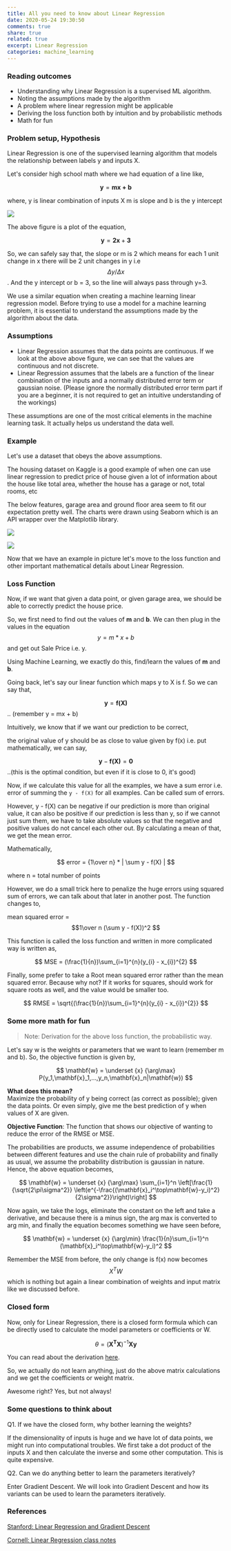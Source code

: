 ```yaml
---
title: All you need to know about Linear Regression
date: 2020-05-24 19:30:50
comments: true
share: true
related: true
excerpt: Linear Regression
categories: machine_learning
---
```


### Reading outcomes
- Understanding why Linear Regression is a supervised ML algorithm.
- Noting the assumptions made by the algorithm
- A problem where linear regression might be applicable
- Deriving the loss function both by intuition and by probabilistic methods
- Math for fun

### Problem setup, Hypothesis
Linear Regression is one of the supervised learning algorithm that models the relationship between labels y and inputs X.

Let's consider high school math where we had equation of a line like,

$$\mathbf{y} = \mathbf{mx + b}$$

where,
y is linear combination of inputs X
m is slope and b is the y intercept

![](/assets/images/machine_learning/linear_equation.png)

The above figure is a plot of the equation,

$$\mathbf{y} = \mathbf{2x} + \mathbf{3} $$

So, we can safely say that, the slope or m is 2 which means for each 1 unit change in x there will be 2 unit changes in y i.e $$\Delta y/\Delta x$$. And the y intercept or b = 3, so the line will always pass through y=3.

We use a similar equation when creating a machine learning linear regression model. Before trying to use a model for a machine learning problem, it is essential to understand the assumptions made by the algorithm about the data.

### Assumptions
- Linear Regression assumes that the data points are continuous. If we look at the above above figure, we can see that the values are continuous and not discrete.
- Linear Regression assumes that the labels are a function of the linear combination of the inputs and a normally distributed error term or gaussian noise. (Please ignore the normally distributed error term part if you are a beginner, it is not required to get an intuitive understanding of the workings)

These assumptions are one of the most critical elements in the machine learning task. It actually helps us understand the data well.

### Example
Let's use a dataset that obeys the above assumptions.

The housing dataset on Kaggle is a good example of when one can use linear regression to predict price of house given a lot of information about the house like total area, whether the house has a garage or not, total rooms, etc

The below features, garage area and ground floor area seem to fit our expectation pretty well. The charts were drawn using Seaborn which is an API wrapper over the Matplotlib library.

![](/assets/images/machine_learning/housing_total_area.png)

![](/assets/images/machine_learning/housing_garage_area.png)

Now that we have an example in picture let's move to the loss function and other important mathematical details about Linear Regression.

### Loss Function
Now, if we want that given a data point, or given garage area, we should be able to correctly predict the house price.

So, we first need to find out the values of __m__ and __b__. We can then plug in the values in the equation $$y = m*x + b$$ and get out Sale Price i.e. y.

Using Machine Learning, we exactly do this, find/learn the values of __m__ and __b__.

Going back, let's say our linear function which maps y to X is f. So we can say that,

$$\mathbf{y} = \mathbf{f(X)}$$ .. (remember y = mx + b)

Intuitively, we know that if we want our prediction to be correct,

the original value of y should be as close to value given by f(x) i.e. put mathematically, we can say,

$$\mathbf{y} - \mathbf{f(X)} = \mathbf{0}$$ ..(this is the optimal condition, but even if it is close to 0, it's good)

Now, if we calculate this value for all the examples, we have a sum error i.e. error of summing the `y - f(X)` for all examples. Can be called sum of errors.

However, y - f(X) can be negative if our prediction is more than original value, it can also be positive if our prediction is less than y, so if we cannot just sum them, we have to take absolute values so that the negative and positive values do not cancel each other out. By calculating a mean of that, we get the mean error.

Mathematically,

$$ error = {1\over n} * | \sum y - f(X) | $$

where n = total number of points

However, we do a small trick here to penalize the huge errors using squared sum of errors, we can talk about that later in another post. The function changes to,

mean squared error = $$1\over n (\sum y - f(X))^2 $$

This function is called the loss function and written in more complicated way is written as,

$$ MSE = (\frac{1}{n})\sum_{i=1}^{n}(y_{i} - x_{i})^{2} $$

Finally, some prefer to take a Root mean squared error rather than the mean squared error. Because why not? If it works for squares, should work for square roots as well, and the value would be smaller too.

$$ RMSE = \sqrt{(\frac{1}{n})\sum_{i=1}^{n}(y_{i} - x_{i})^{2}} $$

### Some more math for fun
> Note: Derivation for the above loss function, the probabilistic way.

Let's say w is the weights or parameters that we want to learn (remember m and b). So, the objective function is given by,

$$ \mathbf{w} = \underset {x} {\arg\max} P(y_1,\mathbf{x}_1,...,y_n,\mathbf{x}_n|\mathbf{w}) $$

__What does this mean?__ <br>
Maximize the probability of y being correct (as correct as possible); given the data points. Or even simply, give me the best prediction of y when values of X are given.

__Objective Function__: The function that shows our objective of wanting to reduce the error of the RMSE or MSE.

The probabilities are products, we assume independence of probabilities between different features and use the chain rule of probability and finally as usual, we assume the probability distribution is gaussian in nature. Hence, the above equation becomes,

$$ \mathbf{w} = \underset {x} {\arg\max} \sum_{i=1}^n \left[\frac{1}{\sqrt{2\pi\sigma^2}} \left(e^{-\frac{(\mathbf{x}_i^\top\mathbf{w}-y_i)^2}{2\sigma^2}}\right)\right] $$

Now again, we take the logs, eliminate the constant on the left and take a derivative, and because there is a minus sign, the arg max is converted to arg min, and finally the equation becomes something we have seen before,

$$ \mathbf{w} = \underset {x} {\arg\min} \frac{1}{n}\sum_{i=1}^n (\mathbf{x}_i^\top\mathbf{w}-y_i)^2 $$

Remember the MSE from before, the only change is f(x) now becomes $$X^TW$$ which is nothing but again a linear combination of weights and input matrix like we discussed before.

### Closed form
Now, only for Linear Regression, there is a closed form formula which can be directly used to calculate the model parameters or coefficients or W.

$$ \theta =  {(\mathbf{X^TX})^{-1}}\mathbf{X}\mathbf{y} $$

You can read about the derivation [here](http://www.cs.cmu.edu/~guestrin/Class/10701-S06/Handouts/recitations/recitation-linear-regression-01-26-2006.pdf).

So, we actually do not learn anything, just do the above matrix calculations and we get the coefficients or weight matrix.

Awesome right? Yes, but not always!

### Some questions to think about
Q1. If we have the closed form, why bother learning the weights?

If the dimensionality of inputs is huge and we have lot of data points, we might run into computational troubles. We first take a dot product of the inputs X and then calculate the inverse and some other computation. This is quite expensive.

Q2. Can we do anything better to learn the parameters iteratively?

Enter Gradient Descent. We will look into Gradient Descent and how its variants can be used to learn the parameters iteratively.

### References
[Stanford: Linear Regression and Gradient Descent](https://www.youtube.com/watch?v=4b4MUYve_U8&list=PLoROMvodv4rMiGQp3WXShtMGgzqpfVfbU&index=2)

[Cornell: Linear Regression class notes](http://www.cs.cornell.edu/courses/cs4780/2018fa/lectures/lecturenote08.html)
